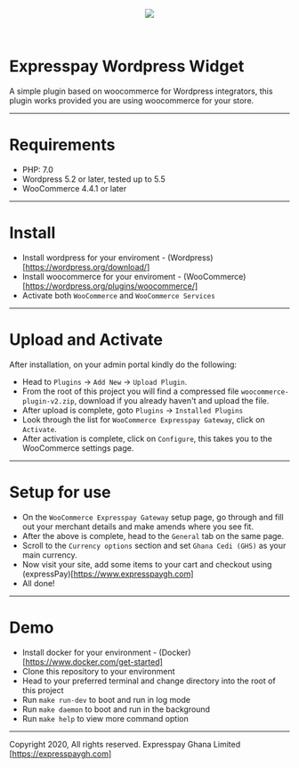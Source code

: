 <p align="center">
  <img src="https://expresspaygh.com/images/logo.png" />
</p>
<br/>

# Expresspay Wordpress Widget

A simple plugin based on woocommerce for Wordpress integrators, this plugin works provided you are using woocommerce for your store.

------------------

# Requirements
* PHP: 7.0
* Wordpress 5.2 or later, tested up to 5.5
* WooCommerce 4.4.1 or later

------------------

# Install

* Install wordpress for your enviroment - (Wordpress)[https://wordpress.org/download/]
* Install woocommerce for your enviroment - (WooCommerce)[https://wordpress.org/plugins/woocommerce/]
* Activate both `WooCommerce` and `WooCommerce Services`

------------------

# Upload and Activate

After installation, on your admin portal kindly do the following:

* Head to `Plugins` -> `Add New` -> `Upload Plugin`.
* From the root of this project you will find a compressed file `woocommerce-plugin-v2.zip`, download if you already haven't and upload the file.
* After upload is complete, goto `Plugins` -> `Installed Plugins`
* Look through the list for `WooCommerce Expresspay Gateway`, click on `Activate`.
* After activation is complete, click on `Configure`, this takes you to the WooCommerce settings page.

------------------

# Setup for use

* On the `WooCommerce Expresspay Gateway` setup page, go through and fill out your merchant details and make amends where you see fit.
* After the above is complete, head to the `General` tab on the same page.
* Scroll to the `Currency options` section and set `Ghana Cedi (GHS)` as your main currency.
* Now visit your site, add some items to your cart and checkout using (expressPay)[https://www.expresspaygh.com]
* All done!

-------------------

# Demo

* Install docker for your environment - (Docker)[https://www.docker.com/get-started]
* Clone this repository to your environment
* Head to your preferred terminal and change directory into the root of this project
* Run `make run-dev` to boot and run in log mode
* Run `make daemon` to boot and run in the background
* Run `make help` to view more command option


----------------------

Copyright 2020, All rights reserved. Expresspay Ghana Limited [https://expresspaygh.com]
